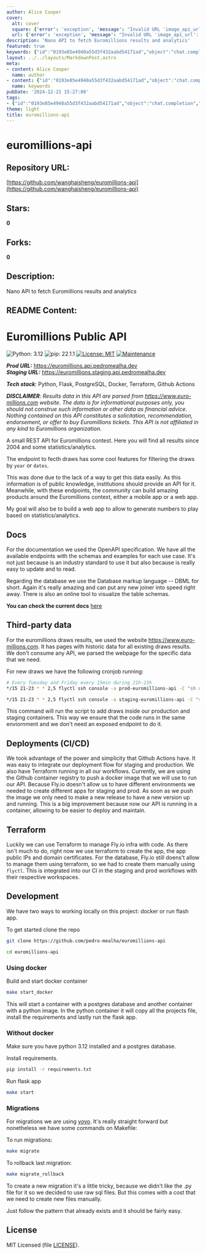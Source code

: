 ```yaml
---
author: Alice Cooper
cover:
  alt: cover
  square: {'error': 'exception', 'message': "Invalid URL 'image_api_url': No scheme supplied. Perhaps you meant https://image_api_url?"}
  url: {'error': 'exception', 'message': "Invalid URL 'image_api_url': No scheme supplied. Perhaps you meant https://image_api_url?"}
description: 'Nano API to fetch Euromillions results and analytics'
featured: true
keywords: {"id":"0193e85e4940a55d3f432aabd54171ad","object":"chat.completion","created":1734770313,"model":"Qwen/Qwen2.5-7B-Instruct","choices":[{"index":0,"message":{"role":"assistant","content":"### Keywords:\n- Euromillions\n- API\n- Public API\n- Results\n- Analytics\n- Python\n- Flask\n- PostgreSQL\n- Docker\n- Terraform\n- Github Actions\n- CI/CD\n- Cronjob\n- Deployment\n- REST API\n- Filters\n- Draw\n- Statistics\n- Development\n- Docker\n- Migrations\n- yoyo\n- License\n\n### Tags:\n- #Euromillions\n- #PublicAPI\n- #Python3.12\n- #FlaskApp\n- #PostgreSQL\n- #Docker\n- #Terraform\n- #GithubActions\n- #CronJob\n- #Deployment\n- #RESTAPI\n- #Analytics\n- #DrawsResults\n- #ContinuousIntegration\n- #MobileApp\n- #WebApp\n- #Migrations\n- #MITLicense"},"finish_reason":"stop"}],"usage":{"prompt_tokens":1340,"completion_tokens":181,"total_tokens":1521},"system_fingerprint":""}
layout: ../../layouts/MarkdownPost.astro
meta:
- content: Alice Cooper
  name: author
- content: {"id":"0193e85e4940a55d3f432aabd54171ad","object":"chat.completion","created":1734770313,"model":"Qwen/Qwen2.5-7B-Instruct","choices":[{"index":0,"message":{"role":"assistant","content":"### Keywords:\n- Euromillions\n- API\n- Public API\n- Results\n- Analytics\n- Python\n- Flask\n- PostgreSQL\n- Docker\n- Terraform\n- Github Actions\n- CI/CD\n- Cronjob\n- Deployment\n- REST API\n- Filters\n- Draw\n- Statistics\n- Development\n- Docker\n- Migrations\n- yoyo\n- License\n\n### Tags:\n- #Euromillions\n- #PublicAPI\n- #Python3.12\n- #FlaskApp\n- #PostgreSQL\n- #Docker\n- #Terraform\n- #GithubActions\n- #CronJob\n- #Deployment\n- #RESTAPI\n- #Analytics\n- #DrawsResults\n- #ContinuousIntegration\n- #MobileApp\n- #WebApp\n- #Migrations\n- #MITLicense"},"finish_reason":"stop"}],"usage":{"prompt_tokens":1340,"completion_tokens":181,"total_tokens":1521},"system_fingerprint":""}
  name: keywords
pubDate: '2024-12-21 15:27:08'
tags:
- {"id":"0193e85e4940a55d3f432aabd54171ad","object":"chat.completion","created":1734770313,"model":"Qwen/Qwen2.5-7B-Instruct","choices":[{"index":0,"message":{"role":"assistant","content":"### Keywords:\n- Euromillions\n- API\n- Public API\n- Results\n- Analytics\n- Python\n- Flask\n- PostgreSQL\n- Docker\n- Terraform\n- Github Actions\n- CI/CD\n- Cronjob\n- Deployment\n- REST API\n- Filters\n- Draw\n- Statistics\n- Development\n- Docker\n- Migrations\n- yoyo\n- License\n\n### Tags:\n- #Euromillions\n- #PublicAPI\n- #Python3.12\n- #FlaskApp\n- #PostgreSQL\n- #Docker\n- #Terraform\n- #GithubActions\n- #CronJob\n- #Deployment\n- #RESTAPI\n- #Analytics\n- #DrawsResults\n- #ContinuousIntegration\n- #MobileApp\n- #WebApp\n- #Migrations\n- #MITLicense"},"finish_reason":"stop"}],"usage":{"prompt_tokens":1340,"completion_tokens":181,"total_tokens":1521},"system_fingerprint":""}
theme: light
title: euromillions-api
---
```


# euromillions-api

## Repository URL: 
[https://github.com/wanghaisheng/euromillions-api](https://github.com/wanghaisheng/euromillions-api)

## Stars: 
**0**

## Forks: 
**0**

## Description: 
Nano API to fetch Euromillions results and analytics

## README Content: 
# Euromillions Public API

![Python: 3.12](https://img.shields.io/badge/Python-3.12-blue)
![pip: 22.1.1](https://img.shields.io/badge/pip-22.1.1-blue)
[![License: MIT](https://img.shields.io/badge/License-MIT-blue)](https://opensource.org/licenses/MIT)
[![Maintenance](https://img.shields.io/badge/Maintained%3F-yes-green.svg)](https://github.com/pedro-mealha/euromillions-api/graphs/commit-activity)

***Prod URL:*** <https://euromillions.api.pedromealha.dev>  
***Staging URL:*** <https://euromillions.staging.api.pedromealha.dev>

***Tech stack***: Python, Flask, PostgreSQL, Docker, Terraform, Github Actions

***DISCLAIMER***:
*Results data in this API are parsed from <https://www.euro-millions.com> website. The data is for informational purposes only, you should not construe such information or other data as financial advice. Nothing contained on this API constitutes a solicitation, recommendation, endorsement, or offer to buy Euromillions tickets. This API is not affiliated in any kind to Euromillions organization.*

A small REST API for Euromillions contest. Here you will find all results since 2004 and some statistics/analytics.

The endpoint to fecth draws has some cool features for filtering the draws by `year` or `dates`.

This was done due to the lack of a way to get this data easily. As this information is of public knowledge, institutions should provide an API for it.
Meanwhile, with these endpoints, the community can build amazing products around the Euromillions context, either a mobile app or a web app.

My goal will also be to build a web app to allow to generate numbers to play based on statistics/analytics.

## Docs

For the documentation we used the OpenAPI specification. We have all the available endpoints with the schemas and examples for each use case. It's not just because is an industry standard to use it but also because is really easy to update and to read.

Regarding the database we use the Database markup language -- DBML for short. Again it's really amazing and can put any new joiner into speed right away. There is also an online tool to visualize the table schemas.

**You can check the current docs** [here](https://euromillios-api.readme.io)

## Third-party data

For the euromillions draws results, we used the website <https://www.euro-millions.com>. It has pages with historic data for all existing draws results. We don't consume any API, we parsed the webpage for the specific data that we need.

For new draws we have the following cronjob running:

```bash
# Every Tuesday and Friday every 15min during 21h-23h
*/15 21-23 * * 2,5 flyctl ssh console -a prod-euromillions-api -C "sh app/scripts/cronjobs/add_draws.sh"

*/15 21-23 * * 2,5 flyctl ssh console -a staging-euromillions-api -C "sh app/scripts/cronjobs/add_draws.sh"
```

This command will run the script to add draws inside our production and staging containers. This way we ensure that the code runs in the same enviornment and we don't need an exposed endpoint to do it.

## Deployments (CI/CD)

We took advantage of the power and simplicity that Github Actions have. It was easy to integrate our deployment flow for staging and production.
We also have Terraform running in all our workflows. Currently, we are using the Github container registry to push a docker image that we will use to run our API. Because Fly.io doesn't allow us to have different environments we needed to create different apps for staging and prod. As soon as we push the image we only need to make a new release to have a new version up and running.
This is a big improvement because now our API is running in a container, allowing to be easier to deploy and maintain.

## Terraform

Luckily we can use Terraform to manage Fly.io infra with code. As there isn't much to do, right now we use terraform to create the app, the app public IPs and domain certificates. For the database, Fly.io still doens't allow to manage them using terraform, so we had to create them manually using `flyctl`. This is integrated into our CI in the staging and prod workflows with their respective workspaces.

## Development

We have two ways to working locally on this project: docker or run flash app.

To get started clone the repo

```bash
git clone https://github.com/pedro-mealha/euromillions-api

cd euromillions-api
```

### Using docker

Build and start docker container

```bash
make start_docker
```

This will start a container with a postgres database and another container with a python image. In the python container it will copy all the projects file, install the requirements and lastly run the flask app.

### Without docker

Make sure you have python 3.12 installed and a postgres database.

Install requirements.

```bash
pip install -r requirements.txt
```

Run flask app

```bash
make start
```

### Migrations

For migrations we are using [yoyo](https://pypi.org/project/yoyo-migrations/).
It's really straight forward but nonetheless we have some commands on Makefile:

To run migrations:

```bash
make migrate
```

To rollback last migration:

```bash
make migrate_rollback
```

To create a new migration it's a little tricky, because we didn't like the .py file for it so we decided to use raw sql files. But this comes with a cost that we need to create new files manually.

Just follow the pattern that already exists and it should be fairly easy.

## License

MIT Licensed (file [LICENSE](LICENSE)).

